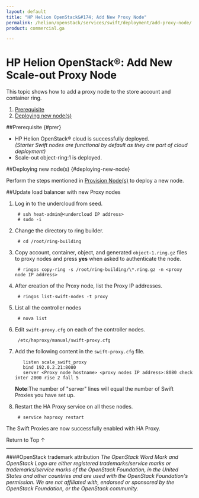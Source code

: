 ```yaml
---
layout: default
title: "HP Helion OpenStack&#174; Add New Proxy Node"
permalink: /helion/openstack/services/swift/deployment/add-proxy-node/
product: commercial.ga

---
```

<!--PUBLISHED-->

<script>

function PageRefresh {
onLoad="window.refresh"
}

PageRefresh();

</script>

<!--
<p style="font-size: small;"> <a href=" /helion/openstack/services/object/swift/expand-cluster/">&#9664; PREV</a> | <a href=" /helion/openstack/services/object/swift/expand-cluster/">&#9650; UP</a> | <a href="/helion/openstack/services/swift/deployment/add-disk-storage-node/"> NEXT &#9654</a> </p>
--->

# HP Helion OpenStack&#174;: Add New Scale-out Proxy Node

This topic shows how to add a proxy node to the store account and container ring.

1. [Prerequisite](#prer)
2. [Deploying new node(s)](#deploying-new-node)


##Prerequisite {#prer}

* HP Helion OpenStack&#174; cloud is successfully deployed.<br> *(Starter Swift nodes are functional by default as they are part of cloud deployment)*
* Scale-out object-ring:1 is deployed.


##Deploying new node(s) {#deploying-new-node}

Perform the steps mentioned in  [Provision Node(s)](/helion/openstack/services/swift/provision-nodes/) to deploy a new node.


##Update load balancer with new Proxy nodes
 
1. Log in to the undercloud from seed.
 
		# ssh heat-admin@<undercloud IP address> 
		# sudo -i

2. Change the directory to ring builder.

		# cd /root/ring-building 

3. Copy account, container, object, and generated `object-1.ring.gz` files to proxy nodes and press **yes** when asked to authenticate the node. 

		# ringos copy-ring -s /root/ring-building/\*.ring.gz -n <proxy node IP address> 



4. After creation of the Proxy node, list the Proxy IP addresses.

		# ringos list-swift-nodes -t proxy

5. List all the controller nodes

 		# nova list

6. Edit `swift-proxy.cfg` on each of the controller nodes. 

	 	/etc/haproxy/manual/swift-proxy.cfg

7. Add the following content in the `swift-proxy.cfg` file.

		  listen scale_swift_proxy
		  bind 192.0.2.21:8080
		  server <Proxy node hostname> <proxy nodes IP address>:8080 check inter 2000 rise 2 fall 5 

	**Note**:The number of "server" lines will equal the number of Swift Proxies you have set up.

8. Restart the HA Proxy service on all these nodes.

		# service haproxy restart

The Swift Proxies are now successfully enabled with HA Proxy. 


<a href="#top" style="padding:14px 0px 14px 0px; text-decoration: none;"> Return to Top &#8593; </a>



----
####OpenStack trademark attribution
*The OpenStack Word Mark and OpenStack Logo are either registered trademarks/service marks or trademarks/service marks of the OpenStack Foundation, in the United States and other countries and are used with the OpenStack Foundation's permission. We are not affiliated with, endorsed or sponsored by the OpenStack Foundation, or the OpenStack community.*
